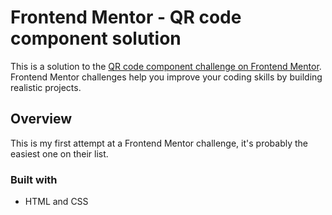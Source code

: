 # Frontend Mentor - QR code component solution

This is a solution to the [QR code component challenge on Frontend Mentor](https://www.frontendmentor.io/challenges/qr-code-component-iux_sIO_H). Frontend Mentor challenges help you improve your coding skills by building realistic projects. 

## Overview

This is my first attempt at a Frontend Mentor challenge, it's probably the easiest one on their list.

### Built with

- HTML and CSS
